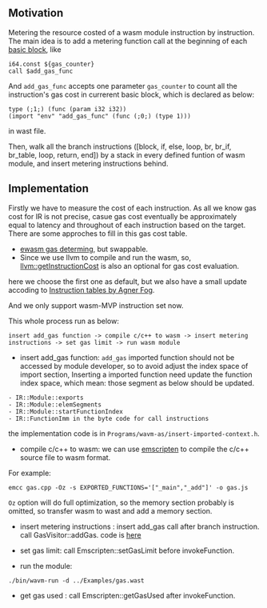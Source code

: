 ## Motivation

Metering the resource costed of a wasm module instruction by instruction. The main idea is to add a metering function call
at the beginning of each [basic block](https://en.wikipedia.org/wiki/Basic_block), like

```
i64.const ${gas_counter}
call $add_gas_func
```

And `add_gas_func` accepts one parameter `gas_counter` to count all the instruction's gas cost in currerent basic block, 
which is declared as below:

```
type (;1;) (func (param i32 i32))
(import "env" "add_gas_func" (func (;0;) (type 1)))
```
in wast file.

Then, walk all the branch instructions ([block, if, else, loop, br, br_if, br_table, loop, return, end]) by a stack in every defined funtion of wasm module, and insert metering instructions behind.

## Implementation

Firstly we have to measure the cost of each instruction. As all we know gas cost for IR is not precise, casue gas cost eventually be approximately  
equal to latency and throughout of each instruction based on the target. There are some approches to fill in this gas cost table.

* [ewasm gas determing](https://github.com/ewasm/design/blob/master/determining_wasm_gas_costs.md), but swappable. 
* Since we use llvm to compile and run the wasm, so, [llvm::getInstructionCost](https://reviews.llvm.org/D37170?id=113616) is also an optional 
for gas cost evaluation.

here we choose the first one as default, but we also have a small update accoding to [Instruction tables by Agner Fog](http://www.agner.org/optimize/instruction_tables.pdf).

And we only support wasm-MVP instruction set now.


This whole process run as below:

```
insert add_gas function -> compile c/c++ to wasm -> insert metering instructions -> set gas limit -> run wasm module 
```

* insert add_gas function:  `add_gas` imported function should not be accessed by module developer, so to avoid adjust the index space of import section, Inserting a imported function need update the function index space, which mean:
those segment as below should be updated.
```
- IR::Module::exports
- IR::Module::elemSegments
- IR::Module::startFunctionIndex
- IR::FunctionImm in the byte code for call instructions
```
the implementation code is in `Programs/wavm-as/insert-imported-context.h`.

* compile c/c++ to wasm:  we can use [emscripten](https://emscripten.org/docs/introducing_emscripten/index.html) to compile the c/c++ source file to wasm format. 

For example:
```
emcc gas.cpp -Oz -s EXPORTED_FUNCTIONS='["_main","_add"]' -o gas.js
```
`Oz` option will do full optimization, so the memory section probably is omitted, so transfer wasm to wast and add a memory section.

* insert metering instructions : insert add_gas call after branch instruction. call GasVisitor::addGas. code is [here](https://github.com/duanbing/WAVM/blob/master/Programs/wavm-run/GasVisitContext.h)

* set gas limit: call Emscripten::setGasLimit before invokeFunction. 

* run the module:  

```
./bin/wavm-run -d ../Examples/gas.wast
```
* get gas used : call Emscripten::getGasUsed after invokeFunction.
